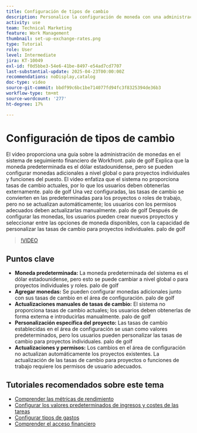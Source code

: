 ```yaml
---
title: Configuración de tipos de cambio
description: Personalice la configuración de moneda con una administración flexible de la tasa de cambio, personalización global y a nivel del proyecto, y opciones de entrada manuales para un seguimiento financiero preciso.
activity: use
team: Technical Marketing
feature: Work Management
thumbnail: set-up-exchange-rates.png
type: Tutorial
role: User
level: Intermediate
jira: KT-10049
exl-id: f0d5bbe3-54e6-41be-8497-e54ad7cd7707
last-substantial-update: 2025-04-23T00:00:00Z
recommendations: noDisplay,catalog
doc-type: video
source-git-commit: bbdf99c6bc1be714077fd94fc3f8325394de36b3
workflow-type: tm+mt
source-wordcount: '277'
ht-degree: 17%

---
```


# Configuración de tipos de cambio

El vídeo proporciona una guía sobre la administración de monedas en el sistema de seguimiento financiero de Workfront. palo de golf Explica que la moneda predeterminada es el dólar estadounidense, pero se pueden configurar monedas adicionales a nivel global o para proyectos individuales y funciones del puesto.
El video enfatiza que el sistema no proporciona tasas de cambio actuales, por lo que los usuarios deben obtenerlas externamente. palo de golf Una vez configuradas, las tasas de cambio se convierten en las predeterminadas para los proyectos o roles de trabajo, pero no se actualizan automáticamente; los usuarios con los permisos adecuados deben actualizarlas manualmente. palo de golf Después de configurar las monedas, los usuarios pueden crear nuevos proyectos y seleccionar entre las opciones de moneda disponibles, con la capacidad de personalizar las tasas de cambio para proyectos individuales. palo de golf

>[!VIDEO](https://video.tv.adobe.com/v/3457693/?quality=12&learn=on&enablevpops=1)

## Puntos clave

* **Moneda predeterminada:** La moneda predeterminada del sistema es el dólar estadounidense, pero esto se puede cambiar a nivel global o para proyectos individuales y roles. palo de golf
* **Agregar monedas:** Se pueden configurar monedas adicionales junto con sus tasas de cambio en el área de configuración. palo de golf
* **Actualizaciones manuales de tasas de cambio:** El sistema no proporciona tasas de cambio actuales; los usuarios deben obtenerlas de forma externa e introducirlas manualmente. palo de golf
* **Personalización específica del proyecto:** Las tasas de cambio establecidas en el área de configuración se usan como valores predeterminados, pero los usuarios pueden personalizar las tasas de cambio para proyectos individuales. palo de golf
* **Actualizaciones y permisos:** Los cambios en el área de configuración no actualizan automáticamente los proyectos existentes. La actualización de las tasas de cambio para proyectos o funciones de trabajo requiere los permisos de usuario adecuados.

## Tutoriales recomendados sobre este tema

* [Comprender las métricas de rendimiento](/help/manage-work/project-finances/understand-performance-metrics.md)
* [Configurar los valores predeterminados de ingresos y costes de las tareas](/help/manage-work/project-finances/set-up-task-revenue-and-cost-defaults.md)
* [Configurar tipos de gastos](/help/manage-work/project-finances/set-up-expense-types.md)
* [Comprender el acceso financiero](/help/manage-work/project-finances/understand-financial-access.md)

